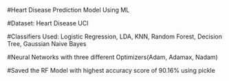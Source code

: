 #Heart Disease Prediction Model Using ML

#Dataset: Heart Disease UCI

#Classifiers Used: Logistic Regression, LDA, KNN, Random Forest, Decision Tree, Gaussian Naive Bayes 

#Neural Networks with three different Optimizers(Adam, Adamax, Nadam)

#Saved the RF Model with highest accuracy score of 90.16% using pickle
